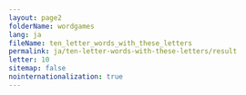 ```yaml
---
layout: page2
folderName: wordgames
lang: ja
fileName: ten_letter_words_with_these_letters
permalink: ja/ten-letter-words-with-these-letters/result
letter: 10
sitemap: false
nointernationalization: true   
---
```

